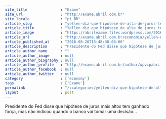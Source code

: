 ```yaml
---
site_title               : "Exame"
site_url                 : "http://exame.abril.com.br"
site_locale              : "pt_BR"
article_slug             : "yellen-diz-que-hipotese-de-alta-de-juros-tem-ganhado-forca"
article_title            : "Yellen diz que hipótese de alta de juros tem ganhado força"
article_image            : "https://abrilexame.files.wordpress.com/2016/09/size_960_16_9_janet-yellen6.jpg?quality=70&strip=all&w=960"
article_url              : "http://exame.abril.com.br/economia/yellen-diz-que-hipotese-de-alta-de-juros-tem-ganhado-forca/"
article_published_at     : "2016-08-26T15:48:30-03:00"
article_description      : "Presidente do Fed disse que hipótese de juros mais altos tem ganhado força, mas não indicou quando o banco vai tomar uma decisão..."
article_author_name      : ""
article_author_image     : null
article_author_biography : null
article_author_profile   : "http://exame.abril.com.br/author/wpvipabril/"
article_author_facebook  : null
article_author_twitter   : null
category                 : ['economy']
tags                     : ['Exame']
permalink                : "/:categories/yellen-diz-que-hipotese-de-alta-de-juros-tem-ganhado-forca/"
layout                   : post
---
```


Presidente do Fed disse que hipótese de juros mais altos tem ganhado força, mas não indicou quando o banco vai tomar uma decisão...
